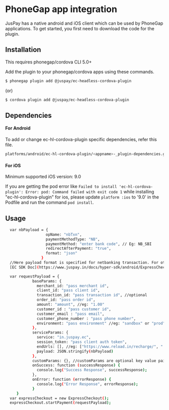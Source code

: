 # PhoneGap app integration 
JusPay has a native android and iOS client which can be used by PhoneGap applications. To get started, you first need to download the code for the plugin.

## Installation 
This requires phonegap/cordova CLI 5.0+

Add the plugin to your phonegap/cordova apps using these commands.

```sh
$ phonegap plugin add @juspay/ec-headless-cordova-plugin
```
(or)
```sh
$ cordova plugin add @juspay/ec-headless-cordova-plugin
```


## Dependencies 

#### For Android 

To add or change ec-hl-cordova-plugin specific dependencies, refer this file. 
```sh
platforms/android/ec-hl-cordova-plugin/<appname>-_plugin-dependencies.gradle
```

#### For iOS 

Minimum supported iOS version: 9.0

If you are getting the pod error like `Failed to install 'ec-hl-cordova-plugin': Error: pod: Command failed with exit code 1` while installing "ec-hl-cordova-plugin" for ios, please update `platform :ios` to '9.0' in the Podfile and run the command `pod install`.


## Usage 

```sh
  var nbPayload = {
                  opName: "nbTxn",
                  paymentMethodType: "NB",
                  paymentMethod: "enter bank code", // Eg: NB_SBI
                  redirectAfterPayment: "true",
                  format: "json"
                }
  //Here payload format is specified for netbanking transaction. For other operations, refer 
  [EC SDK Doc](https://www.juspay.in/docs/hyper-sdk/android/ExpressCheckout/index.html)

  var requestPayload = {
            baseParams: {
              merchant_id: "pass merchant id",
              client_id: "pass client id",
              transaction_id: "pass transaction id", //optional
              order_id: "pass order id",
              amount: "amount", //eg: "1.00"
              customer_id : "pass customer id",
              customer_email : "pass email",
              customer_phone_number : "pass phone number",
              environment: "pass environment" //eg: "sandbox" or "prod"
            },
            serviceParams: {
              service: "in.juspay.ec",
              session_token: "pass client auth token",
              endUrls: [], //eg: ["https://www.reload.in/recharge/", ".*www.reload.in/payment/f.*"]
              payload: JSON.stringify(nbPayload)
            },
            customParams: {}, //customParams are optional key value pairs. { udf_circle: "Andhra Pradesh" }
            onSuccess: function (successResponse) {
              console.log("Success Response", successResponse);
            },
            onError: function (errorResponse) {
              console.log("Error Response", errorResponse);
            }
     }
  var expressCheckout = new ExpressCheckout();
  expressCheckout.startPayment(requestPayload);
```
